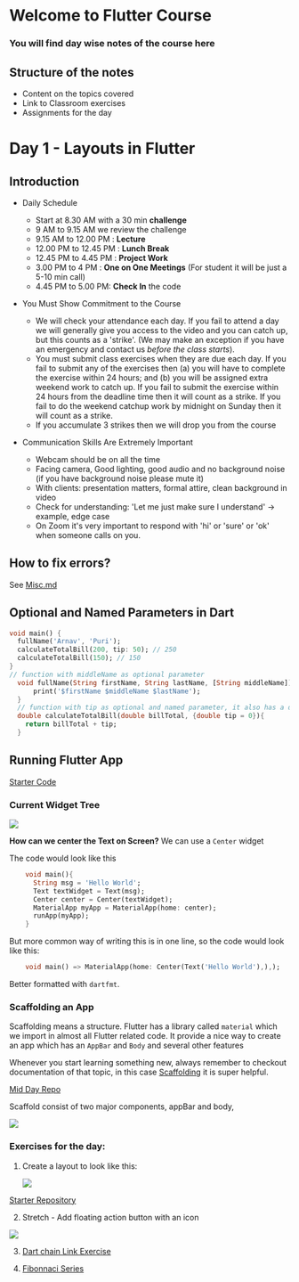 # Welcome to Flutter Course
### You will find day wise notes of the course here

## Structure of the notes
- Content on the topics covered
- Link to Classroom exercises
- Assignments for the day

# Day 1 - Layouts in Flutter

## Introduction  
- Daily Schedule
    - Start at 8.30 AM with a 30 min **challenge**
    - 9 AM to 9.15 AM we review the challenge
    - 9.15 AM to 12.00 PM : **Lecture**
    - 12.00 PM to 12.45 PM : **Lunch Break**
    - 12.45 PM to 4.45 PM : **Project Work**
    - 3.00 PM to 4 PM : **One on One Meetings** (For student it will be just a 5-10 min call)
    - 4.45 PM to 5.00 PM: **Check In** the code
- You Must Show Commitment to the Course
    - We will check your attendance each day.  If you fail to attend a day 
    we will generally give you access to the video and you can catch up, but this 
    counts as a 'strike'.  (We may make an exception if you have an emergency 
    and contact us *before the class starts*).
    - You must submit class exercises when they are due each day.  If you fail
    to submit any of the exercises then (a) you will have to complete the exercise
    within 24 hours; and (b) you will be assigned extra weekend work to catch up.  If you 
    fail to submit the exercise within 24 hours from the deadline time 
    then it will count as a strike.  If you fail to do the weekend catchup work by midnight on Sunday then it will 
    count as a strike.  
    - If you accumulate 3 strikes then we will drop you from the course
    
- Communication Skills Are Extremely Important
    - Webcam should be on all the time
    - Facing camera, Good lighting, good audio and no background noise (if you have background noise please mute it) 
    - With clients: presentation matters, formal attire, clean background in video
    - Check for understanding: 'Let me just make sure I understand' -> example, edge case
    - On Zoom it's very important to respond with 'hi' or 'sure' or 'ok' when
    someone calls on you.


## How to fix errors?

See [Misc.md](Misc.md)

## Optional and Named Parameters in Dart
```dart
void main() {
  fullName('Arnav', 'Puri');
  calculateTotalBill(200, tip: 50); // 250
  calculateTotalBill(150); // 150
}
// function with middleName as optional parameter
  void fullName(String firstName, String lastName, [String middleName]) {
      print('$firstName $middleName $lastName');
  }
  // function with tip as optional and named parameter, it also has a default value of 0
  double calculateTotalBill(double billTotal, {double tip = 0}){
    return billTotal + tip;
  }
```

## Running Flutter App

[Starter Code](https://github.com/McLarenCollege/day1_scaffolding)

### Current Widget Tree
![](screenshots/day1_widget_tree_1.png)

**How can we center the Text on Screen?**
We can use a `Center` widget

The code would look like this
```dart
    void main(){
      String msg = 'Hello World';
      Text textWidget = Text(msg);
      Center center = Center(textWidget);
      MaterialApp myApp = MaterialApp(home: center);  
      runApp(myApp);
    }
```
But more common way of writing this is in one line, so the code would look like this:
```dart
    void main() => MaterialApp(home: Center(Text('Hello World'),),);
```

Better formatted with `dartfmt`.

### Scaffolding an App
Scaffolding means a structure. Flutter has a library called `material` which we import in almost all Flutter related code. It provide a nice way to create an app which has an `AppBar` and `Body` and several other features

Whenever you start learning something new, always remember to checkout documentation of that topic, in this case [Scaffolding](https://api.flutter.dev/flutter/material/Scaffold-class.html)  it is super helpful.

[Mid Day Repo](https://github.com/McLarenCollege/day1_mid_start)

Scaffold consist of two major components, appBar and body,

![](screenshots/scaffold_diagram.png)


### Exercises for the day:
 1. Create a layout to look like this:
 
      ![](screenshots/day_1_assignment.png)
      
[Starter Repository](https://github.com/McLarenCollege/Day-1-Scaffold-assignment)
       
 2. Stretch - Add floating action button with an icon
 
 ![](screenshots/day_1_stretch_assignment.png)
 
 3. [Dart chain Link Exercise](https://github.com/McLarenCollege/dart_chain_link)
 
 4. [Fibonnaci Series](https://github.com/McLarenCollege/fibonnaci_day_1_assignment) 